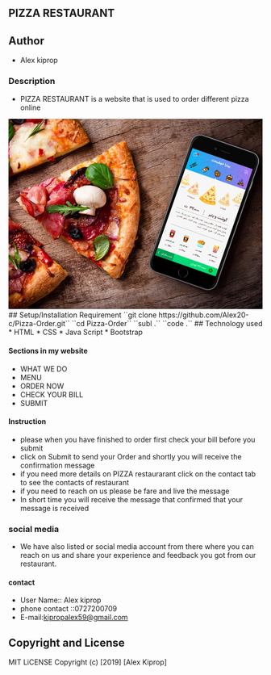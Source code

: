 ## PIZZA RESTAURANT
## Author
* Alex kiprop
### Description
- PIZZA RESTAURANT is a website that is used to order different pizza online 
<img src="/img/pizza_1.jpg">
## Setup/Installation Requirement
``git clone https://github.com/Alex20-c/Pizza-Order.git``
``cd Pizza-Order``
``subl .``
``code .`` 
## Technology used
* HTML
* CSS
* Java Script
* Bootstrap

#### Sections in my website
- WHAT WE DO
- MENU
- ORDER NOW
- CHECK YOUR BILL
- SUBMIT
#### Instruction
- please when you have finished to order first check your bill before you submit
- click on Submit to send your Order and shortly you will receive the confirmation message
 - if you need more details on PIZZA restaurarant  click on the contact tab to see the contacts of restaurant
 - if you need to reach on us please be  fare and live the message
 - In short time you will receive the message that confirmed that your message is received
 ### social media
 - We have also listed or social media account from there where you can reach on us
       and share your experience and feedback you got from our restaurant.

#### contact
- User Name:: Alex kiprop
- phone contact ::0727200709
- E-mail:kipropalex59@gmail.com

## Copyright and License
MIT LiCENSE Copyright (c) [2019] [Alex Kiprop]       
